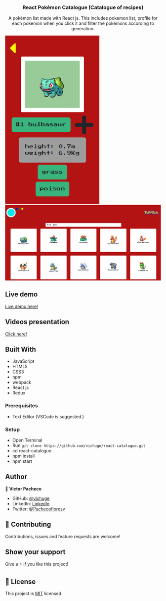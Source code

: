 <h3 align="center">React Pokémon Catalogue (Catalogue of recipes)</h3>

<p align="center">A pokémon list made with React js. This includes pokemon list, profile for each pokemon when you click it and filter the pokemons according to generation.</p>

![screenshot](/screenshots/Screenshot_2.png)
![screenshot](/screenshots/Screenshot_1.png)

## Live demo

[Live demo here!](https://vichuge.github.io/react-catalogue/)

## Videos presentation

[Click here!](https://gist.github.com/vichuge/9bbb172a224718d6dc61953590f973ab)

## Built With

- JavaScript
- HTML5
- CSS3
- npm
- webpack
- React js
- Redux

### Prerequisites

- Text Editor (VSCode is suggested.)

### Setup

- Open Terminal
- Run `git clone https://github.com/vichuge/react-catalogue.git`
- cd react-catalogue
- npm install
- npm start

## Author

👤 **Victor Pacheco**

- GitHub: [@vichuge](https://github.com/vichuge)
- LinkedIn: [LinkedIn](https://www.linkedin.com/in/victorpachecoflores/)
- Twitter: [@Pachecofloresv](https://twitter.com/Pachecofloresv)


## 🤝 Contributing

Contributions, issues and feature requests are welcome! 


## Show your support

Give a ⭐️ if you like this project!

## 📝 License

This project is [MIT](./LICENSE) licensed.

